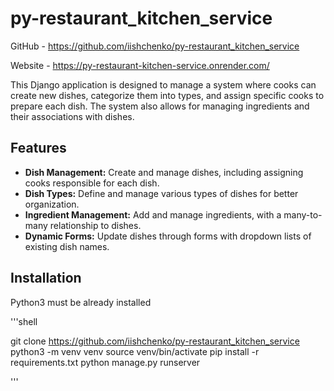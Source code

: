 # py-restaurant_kitchen_service

GitHub - https://github.com/iishchenko/py-restaurant_kitchen_service

Website - https://py-restaurant-kitchen-service.onrender.com/

This Django application is designed to manage a system where cooks can create new dishes, categorize them into types, and assign specific cooks to prepare each dish. The system also allows for managing ingredients and their associations with dishes. 

## Features

- **Dish Management:** Create and manage dishes, including assigning cooks responsible for each dish.
- **Dish Types:** Define and manage various types of dishes for better organization.
- **Ingredient Management:** Add and manage ingredients, with a many-to-many relationship to dishes.
- **Dynamic Forms:** Update dishes through forms with dropdown lists of existing dish names.

## Installation 

Python3 must be already installed

'''shell

git clone https://github.com/iishchenko/py-restaurant_kitchen_service
python3 -m venv venv
source venv/bin/activate
pip install -r requirements.txt
python manage.py runserver

'''